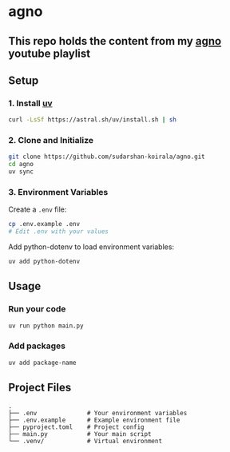# agno
This repo holds the content from my [agno](https://www.agno.com/) youtube playlist
---
## Setup

### 1. Install [uv](https://docs.astral.sh/uv/)
```bash
curl -LsSf https://astral.sh/uv/install.sh | sh
```

### 2. Clone and Initialize
```bash
git clone https://github.com/sudarshan-koirala/agno.git
cd agno
uv sync
```

### 3. Environment Variables
Create a `.env` file:
```bash
cp .env.example .env
# Edit .env with your values
```

Add python-dotenv to load environment variables:
```bash
uv add python-dotenv
```

## Usage

### Run your code
```bash
uv run python main.py
```

### Add packages
```bash
uv add package-name
```

## Project Files
```
.
├── .env              # Your environment variables
├── .env.example      # Example environment file  
├── pyproject.toml    # Project config
├── main.py           # Your main script
└── .venv/            # Virtual environment
```
